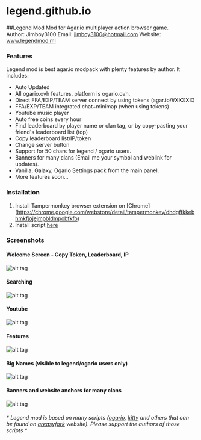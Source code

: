 # legend.github.io
##Legend Mod
Mod for Agar.io multiplayer action browser game.  
Author: Jimboy3100       Email: jimboy3100@hotmail.com
Website: www.legendmod.ml
### Features 
Legend mod is best agar.io modpack with plenty features by author. It includes: 
* Auto Updated
* All ogario.ovh features, platform is ogario.ovh.
* Direct FFA/EXP/TEAM server connect by using tokens (agar.io/#XXXXX)
* FFA/EXP/TEAM integrated chat+minimap (when using tokens)
* Youtube music player
* Auto free coins every hour
* Find leaderboard by player name or clan tag, or by copy-pasting your friend's leaderboard list (top)
* Copy leaderboard list/IP/token
* Change server button
* Support for 50 chars for legend / ogario users.
* Banners for many clans (Email me your symbol and weblink for updates).
* Vanilla, Galaxy, Ogario Settings pack from the main panel.
* More features soon...

### Installation 
1. Install Tampermonkey browser extension on [Chrome] (https://chrome.google.com/webstore/detail/tampermonkey/dhdgffkkebhmkfjojejmpbldmpobfkfo)
2. Install script [here](https://jimboy3100.github.io/legendmod.user.js)  

### Screenshots

#### Welcome Screen - Copy Token, Leaderboard, IP

![alt tag](https://raw.githubusercontent.com/jimboy3100/legend.github.io/master/pictures/pic1.png)

#### Searching

![alt tag](https://raw.githubusercontent.com/jimboy3100/legend.github.io/master/pictures/pic2.png)

#### Youtube
![alt tag](https://raw.githubusercontent.com/jimboy3100/legend.github.io/master/pictures/pic3.png)

#### Features
![alt tag](https://raw.githubusercontent.com/jimboy3100/legend.github.io/master/pictures/pic4.png)

#### Big Names (visible to legend/ogario users only)
![alt tag](https://raw.githubusercontent.com/jimboy3100/legend.github.io/master/pictures/pic5.png)

#### Banners and website anchors for many clans
![alt tag](https://raw.githubusercontent.com/jimboy3100/legend.github.io/master/pictures/pic6.png)

###### * Legend mod is based on many scripts ([ogario](http://ogario.ovh/), [kitty](https://kittymod.github.io/) and others that can be found on [greasyfork](https://greasyfork.org/tr/scripts/by-site/agar.io) website). Please support the authors of those scripts *
